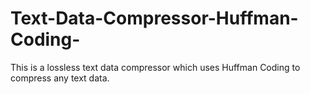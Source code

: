# Text-Data-Compressor-Huffman-Coding-
This is a lossless text data compressor which uses Huffman Coding to compress any text data.
